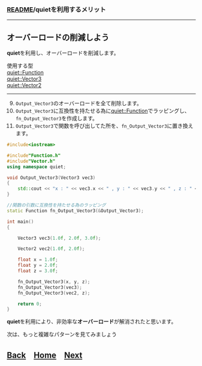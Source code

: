 ### [README](../../README.md)/quietを利用するメリット

***
## オーバーロードの削減しよう
**quiet**を利用し、オーバーロードを削減します。

使用する型      
[quiet::Function][Function]     
[quiet::Vector3](../Vector/Vector.md#Vector3)   
[quiet::Vector2](../Vector/Vector.md#Vector2)   
***
9. `Output_Vector3`のオーバーロードを全て削除します。
10.  `Output_Vector3`に互換性を持たせる為に[quiet::Function][Function]でラッピングし、`fn_Output_Vector3`を作成します。
11.  `Output_Vector3`で関数を呼び出してた所を、`fn_Output_Vector3`に置き換えます。
``` C++
#include<iostream>

#include"Function.h"
#include"Vector.h"
using namespace quiet;

void Output_Vector3(Vector3 vec3)
{
    std::cout << "x : " << vec3.x << " , y : " << vec3.y << " , z : " << vec3.z << std::endl;
}

//関数の引数に互換性を持たせる為のラッピング
static Function fn_Output_Vector3(&Output_Vector3);

int main()
{

    Vector3 vec3(1.0f, 2.0f, 3.0f);

    Vector2 vec2(1.0f, 2.0f);

    float x = 1.0f;
    float y = 2.0f;
    float z = 3.0f;

    fn_Output_Vector3(x, y, z);
    fn_Output_Vector3(vec3);
    fn_Output_Vector3(vec2, z);

    return 0;
}
```
**quiet**を利用により、非効率な**オーバーロード**が解消されたと思います。

次は、もっと複雑なパターンを見てみましょう

## [Back](merit_0_6.md)　[Home](merit_0_0.md)　[Next](merit_0_8.md)　


[Function]:../Function/Function.md